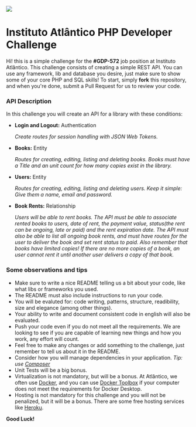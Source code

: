 
![](https://lh3.googleusercontent.com/-SjJCP2AntwI/XoYRxI-hBjI/AAAAAAAABA4/bFi0th7AKGgQFVIOB8L-GiWSZriYhI6MgCK8BGAsYHg/s0/2020-04-02.png)
# Instituto Atlântico PHP Developer Challenge

Hi! this is a simple challenge for the **#GDP-572** job position at Instituto Atlântico. This challenge consists of creating a simple REST API. You can use any framework, lib and database you desire, just make sure to show some of your core PHP and SQL skills! To start, simply **fork** this repository, and when you're done, submit a Pull Request for us to review your code.

### API Description

In this challenge you will create an API for a library with these conditions:

* **Login and Logout:** Authentication

  _Create routes for session handling with JSON Web Tokens._
  
* **Books:** Entity

  _Routes for creating, editing, listing and deleting books. Books must have a Title and an unit count for how many copies exist in the library._
  
* **Users:** Entity

  _Routes for creating, editing, listing and deleting users. Keep it simple: Give them a name, email and password._
  
* **Book Rents:** Relationship

  _Users will be able to rent books. The API must be able to associate rented books to users, date of rent, the payment value, status(the rent can be ongoing, late or paid) and the rent expiration date. The API must also be able to list all ongoing book rents, and must have routes for the user to deliver the book and set rent status to paid. Also remember that books have limited copies! If there are no more copies of a book, an user cannot rent it until another user delivers a copy of that book._
  
### Some observations and tips

* Make sure to write a nice README telling us a bit about your code, like what libs or frameworks you used.
* The README must also include instructions to run your code.
* You will be evaluted for: code writing, patterns, structure, readibility, size and elegance (among other things).
* Your ability to write and document consistent code in english will also be evaluated.
* Push your code even if you do not meet all the requirements. We are looking to see if you are capable of learning new things and how you work, any effort will count.
* Feel free to make any changes or add something to the challenge, just remember to tell us about it in the README.
* Consider how you will manage dependencies in your application. _Tip: use [Composer](https://getcomposer.org/)_
* Unit Tests will be a big bonus.
* Virtualization is not mandatory, but will be a bonus. At Atlântico, we often use [Docker](https://www.docker.com/), and you can use [Docker Toolbox](https://docs.docker.com/toolbox/overview/) if your computer does not meet the requirements for Docker Desktop.
*  Hosting is not mandatory for this challenge and you will not be penalized, but it will be a bonus. There are some free hosting services like [Heroku](https://www.heroku.com/free).


**Good Luck!**
